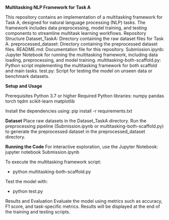 **Multitasking NLP Framework for Task A**

This repository contains an implementation of a multitasking framework for Task A, designed for natural language processing (NLP) tasks. The framework includes data preprocessing, model training, and testing components to streamline multitask learning workflows.
Repository Structure
Dataset_TaskA: Directory containing the raw dataset files for Task A.
preprocessed_dataset: Directory containing the preprocessed dataset files.
README.md: Documentation file for this repository.
Submission.ipynb: Jupyter Notebook for running the multitasking framework, including data loading, preprocessing, and model training.
multitasking-both-scaffold.py: Python script implementing the multitasking framework for both scaffold and main tasks.
test.py: Script for testing the model on unseen data or benchmark datasets.

**Setup and Usage**

Prerequisites
Python 3.7 or higher
Required Python libraries:
numpy
pandas
torch
tqdm
scikit-learn
matplotlib

Install the dependencies using:
pip install -r requirements.txt

**Dataset**
Place raw datasets in the Dataset_TaskA directory.
Run the preprocessing pipeline (Submission.ipynb or multitasking-both-scaffold.py) to generate the preprocessed dataset in the preprocessed_dataset directory.

**Running the Code**
For interactive exploration, use the Jupyter Notebook:
jupyter notebook Submission.ipynb


To execute the multitasking framework script:
* python multitasking-both-scaffold.py


Test the model with:
* python test.py


Results and Evaluation
Evaluate the model using metrics such as accuracy, F1 score, and task-specific metrics. Results will be displayed at the end of the training and testing scripts.
